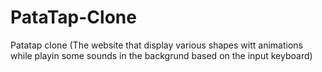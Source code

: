 # PataTap-Clone
 Patatap clone (The website that display various shapes witt animations while playin some sounds in the backgrund based on the input keyboard)
